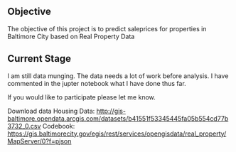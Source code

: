 Objective
------------
The objective of this project is to predict saleprices for properties in Baltimore City based on Real Property Data

Current Stage
-------------
I am still data munging.  The data needs a lot of work before analysis.
I have commented in the jupter notebook what I have done thus far.

If you would like to participate please let me know.  


Download data
Housing Data: http://gis-baltimore.opendata.arcgis.com/datasets/b41551f53345445fa05b554cd77b3732_0.csv
Codebook: https://gis.baltimorecity.gov/egis/rest/services/opengisdata/real_property/MapServer/0?f=pjson
